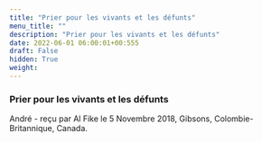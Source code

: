 ```yaml
---
title: "Prier pour les vivants et les défunts"
menu_title: ""
description: "Prier pour les vivants et les défunts"
date: 2022-06-01 06:00:01+00:555
draft: False
hidden: True
weight:
---
```

### Prier pour les vivants et les défunts

André - reçu par Al Fike le 5 Novembre 2018, Gibsons, Colombie-Britannique, Canada.



